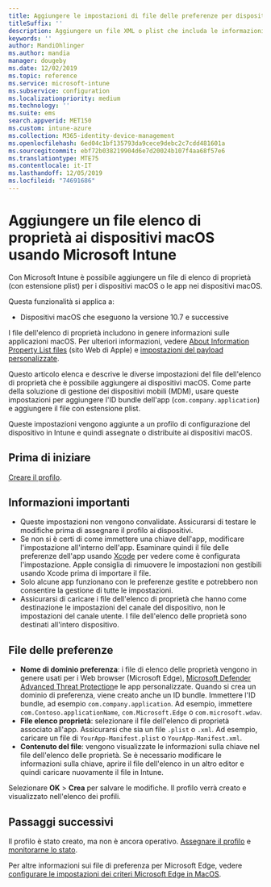 ```yaml
---
title: Aggiungere le impostazioni di file delle preferenze per dispositivi macOS in Microsoft Intune - Azure | Microsoft Docs
titleSuffix: ''
description: Aggiungere un file XML o plist che includa le informazioni chiave sull'app. Usare un profilo di configurazione del dispositivo file preferenziale per modificare le informazioni sulla chiave nel file di elenco delle proprietà e assegnarlo ai dispositivi macOS.
keywords: ''
author: MandiOhlinger
ms.author: mandia
manager: dougeby
ms.date: 12/02/2019
ms.topic: reference
ms.service: microsoft-intune
ms.subservice: configuration
ms.localizationpriority: medium
ms.technology: ''
ms.suite: ems
search.appverid: MET150
ms.custom: intune-azure
ms.collection: M365-identity-device-management
ms.openlocfilehash: 6ed04c1bf135793da9cece9debc2c7cdd481601a
ms.sourcegitcommit: ebf72b038219904d6e7d20024b107f4aa68f57e6
ms.translationtype: MTE75
ms.contentlocale: it-IT
ms.lasthandoff: 12/05/2019
ms.locfileid: "74691686"
---
```

# <a name="add-a-property-list-file-to-macos-devices-using-microsoft-intune"></a>Aggiungere un file elenco di proprietà ai dispositivi macOS usando Microsoft Intune

Con Microsoft Intune è possibile aggiungere un file di elenco di proprietà (con estensione plist) per i dispositivi macOS o le app nei dispositivi macOS.

Questa funzionalità si applica a:

- Dispositivi macOS che eseguono la versione 10.7 e successive

I file dell'elenco di proprietà includono in genere informazioni sulle applicazioni macOS. Per ulteriori informazioni, vedere [About Information Property List files](https://developer.apple.com/library/archive/documentation/General/Reference/InfoPlistKeyReference/Articles/AboutInformationPropertyListFiles.html) (sito Web di Apple) e [impostazioni del payload personalizzate](https://support.apple.com/guide/mdm/custom-mdm9abbdbe7/1/web/1).

Questo articolo elenca e descrive le diverse impostazioni del file dell'elenco di proprietà che è possibile aggiungere ai dispositivi macOS. Come parte della soluzione di gestione dei dispositivi mobili (MDM), usare queste impostazioni per aggiungere l'ID bundle dell'app (`com.company.application`) e aggiungere il file con estensione plist.

Queste impostazioni vengono aggiunte a un profilo di configurazione del dispositivo in Intune e quindi assegnate o distribuite ai dispositivi macOS.

## <a name="before-you-begin"></a>Prima di iniziare

[Creare il profilo](device-profile-create.md).

## <a name="what-you-need-to-know"></a>Informazioni importanti

- Queste impostazioni non vengono convalidate. Assicurarsi di testare le modifiche prima di assegnare il profilo ai dispositivi.
- Se non si è certi di come immettere una chiave dell'app, modificare l'impostazione all'interno dell'app. Esaminare quindi il file delle preferenze dell'app usando [Xcode](https://developer.apple.com/xcode/) per vedere come è configurata l'impostazione. Apple consiglia di rimuovere le impostazioni non gestibili usando Xcode prima di importare il file.
- Solo alcune app funzionano con le preferenze gestite e potrebbero non consentire la gestione di tutte le impostazioni.
- Assicurarsi di caricare i file dell'elenco di proprietà che hanno come destinazione le impostazioni del canale del dispositivo, non le impostazioni del canale utente. I file dell'elenco delle proprietà sono destinati all'intero dispositivo.

## <a name="preference-file"></a>File delle preferenze

- **Nome di dominio preferenza**: i file di elenco delle proprietà vengono in genere usati per i Web browser (Microsoft Edge), [Microsoft Defender Advanced Threat Protection](https://docs.microsoft.com/windows/security/threat-protection/microsoft-defender-atp/microsoft-defender-atp-mac)e le app personalizzate. Quando si crea un dominio di preferenza, viene creato anche un ID bundle. Immettere l'ID bundle, ad esempio `com.company.application`. Ad esempio, immettere `com.Contoso.applicationName`, `com.Microsoft.Edge` o `com.microsoft.wdav`.
- **File elenco proprietà**: selezionare il file dell'elenco di proprietà associato all'app. Assicurarsi che sia un file `.plist` o `.xml`. Ad esempio, caricare un file di `YourApp-Manifest.plist` o `YourApp-Manifest.xml`.
- **Contenuto del file**: vengono visualizzate le informazioni sulla chiave nel file dell'elenco delle proprietà. Se è necessario modificare le informazioni sulla chiave, aprire il file dell'elenco in un altro editor e quindi caricare nuovamente il file in Intune.

Selezionare **OK** > **Crea** per salvare le modifiche. Il profilo verrà creato e visualizzato nell'elenco dei profili.

## <a name="next-steps"></a>Passaggi successivi

Il profilo è stato creato, ma non è ancora operativo. [Assegnare il profilo](device-profile-assign.md) e [monitorarne lo stato](device-profile-monitor.md).

Per altre informazioni sui file di preferenza per Microsoft Edge, vedere [configurare le impostazioni dei criteri Microsoft Edge in MacOS](https://docs.microsoft.com/deployedge/configure-microsoft-edge-on-mac).
